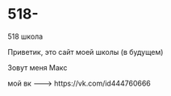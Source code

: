 # 518-
<p> 518 школа</p> 
<p> Приветик, это сайт моей школы (в будущем)</p></p>
<p> Зовут меня Макс </p>
<p> мой вк ---> https://vk.com/id444760666 </p>
